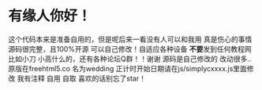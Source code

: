 有缘人你好！
======

这个代码本来是准备自用的，但是呢后来一看没有人可以和我用 真是伤心的事情
源码很完整，且100%开源 可以自己修改！自适应各种设备
**不要**发到任何教程网 比如小刀 小高什么的，还有各种论坛Q群！！谢谢
源码是自己修改的 改动很多..原版在freehtml5.co 名为wedding
正计时开始日期请在js/simplycxxxx.js里面修改 我有注释
自用 自取 喜欢的话别忘了star！
